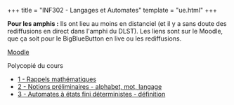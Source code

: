 +++
title = "INF302 - Langages et Automates"
template = "ue.html"
+++

**Pour les amphis :** Ils ont lieu au moins en distanciel (et il y a sans doute des rediffusions en direct
dans l'amphi du DLST). Les liens sont sur le Moodle, que ça soit pour le BigBlueButton en live ou les
rediffusions.

[Moodle](https://im2ag-moodle.e.ujf-grenoble.fr/course/view.php?id=160)

Polycopié du cours

- [1 - Rappels mathématiques](https://im2ag-moodle.e.ujf-grenoble.fr/pluginfile.php/17756/mod_folder/content/0/0-rappel-maths-handout.pdf?forcedownload=1)
- [2 - Notions préliminaires - alphabet, mot, langage](https://im2ag-moodle.e.ujf-grenoble.fr/pluginfile.php/39499/mod_folder/content/0/2-preliminaires-handout.pdf?forcedownload=1)
- [3 - Automates à états fini déterministes - définition](https://im2ag-moodle.e.ujf-grenoble.fr/pluginfile.php/33595/mod_folder/content/0/3-aefd-definition-handout.pdf?forcedownload=1)
